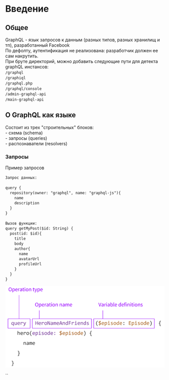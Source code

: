 # Введение

## Общее

GraphQL - язык запросов к данным (разных типов, разных хранилищ и тп), разработанный Facebook\
По дефолту, аутентификация не реализована: разработчик должен ее сам накрутить.\
При бруте директорий, можно добавить следующие пути для детекта graphQL инстансов:\
`/graphql`\
`/graphiql`\
`/graphql.php`\
`/graphql/console`\
`/admin-graphql-api`\
`/main-graphql-api`

## О GraphQL как языке

Состоит из трех "строительных" блоков:\
\- схема (schema)\
\- запросы (queries)\
\- распознаватели (resolvers)

### Запросы

Пример запросов

```
Запрос данных: 

query {
  repository(owner: "graphql", name: "graphql-js"){
    name
    description
  }
}

Вызов функции:
query getMyPost($id: String) {
  post(id: $id){
    title
    body
    author{
      name
      avatarUrl
      profileUrl
    }
  }
}
```

![Общий вид запросов](<../../../../.gitbook/assets/изображение (6).png>)

``

